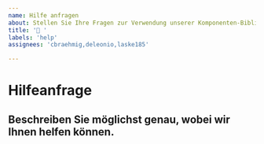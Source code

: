 ```yaml
---
name: Hilfe anfragen
about: Stellen Sie Ihre Fragen zur Verwendung unserer Komponenten-Bibliothek.
title: '📖 '
labels: 'help'
assignees: 'cbraehmig,deleonio,laske185'

---
```


# Hilfeanfrage

## Beschreiben Sie möglichst genau, wobei wir Ihnen helfen können.
